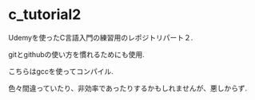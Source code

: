 # c_tutorial2
Udemyを使ったC言語入門の練習用のレポジトリパート２.

gitとgithubの使い方を慣れるためにも使用.

こちらはgccを使ってコンパイル.

色々間違っていたり、非効率であったりするかもしれませんが、悪しからず.
